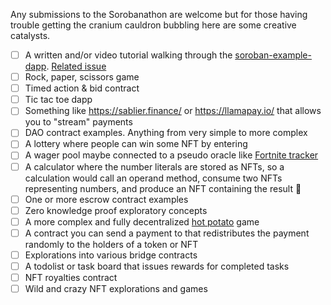 Any submissions to the Sorobanathon are welcome but for those having trouble getting the cranium cauldron bubbling here are some creative catalysts.

- [ ] A written and/or video tutorial walking through the [soroban-example-dapp](https://github.com/stellar/soroban-example-dapp). [Related issue](https://github.com/stellar/soroban-example-dapp/issues/3)
- [ ] Rock, paper, scissors game
- [ ] Timed action & bid contract
- [ ] Tic tac toe dapp
- [ ] Something like https://sablier.finance/ or https://llamapay.io/ that allows you to "stream" payments
- [ ] DAO contract examples. Anything from very simple to more complex
- [ ] A lottery where people can win some NFT by entering
- [ ] A wager pool maybe connected to a pseudo oracle like [Fortnite tracker](https://fortnitetracker.com/)
- [ ] A calculator where the number literals are stored as NFTs, so a calculation would call an operand method, consume two NFTs representing numbers, and produce an NFT containing the result 🤪
- [ ] One or more escrow contract examples
- [ ] Zero knowledge proof exploratory concepts
- [ ] A more complex and fully decentralized [hot potato](https://stellarhotpotato.tk/) game
- [ ] A contract you can send a payment to that redistributes the payment randomly to the holders of a token or NFT
- [ ] Explorations into various bridge contracts
- [ ] A todolist or task board that issues rewards for completed tasks
- [ ] NFT royalties contract
- [ ] Wild and crazy NFT explorations and games
